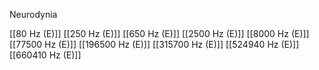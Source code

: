 Neurodynia

[[80 Hz (E)]]
[[250 Hz (E)]]
[[650 Hz (E)]]
[[2500 Hz (E)]]
[[8000 Hz (E)]]
[[77500 Hz (E)]]
[[196500 Hz (E)]]
[[315700 Hz (E)]]
[[524940 Hz (E)]]
[[660410 Hz (E)]]